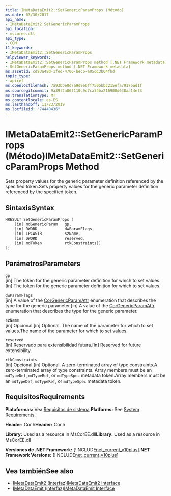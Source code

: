 ```yaml
---
title: IMetaDataEmit2::SetGenericParamProps (Método)
ms.date: 03/30/2017
api_name:
- IMetaDataEmit2.SetGenericParamProps
api_location:
- mscoree.dll
api_type:
- COM
f1_keywords:
- IMetaDataEmit2::SetGenericParamProps
helpviewer_keywords:
- IMetaDataEmit2::SetGenericParamProps method [.NET Framework metadata]
- SetGenericParamProps method [.NET Framework metadata]
ms.assetid: cd93a48d-1fed-4706-bec6-a05dc3b64fbd
topic_type:
- apiref
ms.openlocfilehash: 7a93bbe0d7a9d9e6ff7505bbc215efa79176ad1f
ms.sourcegitcommit: 9a39f2a06f110c9c7ca54ba216900d038aa14ef3
ms.translationtype: MT
ms.contentlocale: es-ES
ms.lasthandoff: 11/23/2019
ms.locfileid: "74440436"
---
```

# <a name="imetadataemit2setgenericparamprops-method"></a><span data-ttu-id="a6576-102">IMetaDataEmit2::SetGenericParamProps (Método)</span><span class="sxs-lookup"><span data-stu-id="a6576-102">IMetaDataEmit2::SetGenericParamProps Method</span></span>
<span data-ttu-id="a6576-103">Sets property values for the generic parameter definition referenced by the specified token.</span><span class="sxs-lookup"><span data-stu-id="a6576-103">Sets property values for the generic parameter definition referenced by the specified token.</span></span>  
  
## <a name="syntax"></a><span data-ttu-id="a6576-104">Sintaxis</span><span class="sxs-lookup"><span data-stu-id="a6576-104">Syntax</span></span>  
  
```cpp  
HRESULT SetGenericParamProps (  
    [in] mdGenericParam   gp,   
    [in] DWORD            dwParamFlags,   
    [in] LPCWSTR          szName,   
    [in] DWORD            reserved,   
    [in] mdToken          rtkConstraints[]  
);  
```  
  
## <a name="parameters"></a><span data-ttu-id="a6576-105">Parámetros</span><span class="sxs-lookup"><span data-stu-id="a6576-105">Parameters</span></span>  
 `gp`  
 <span data-ttu-id="a6576-106">[in] The token for the generic parameter definition for which to set values.</span><span class="sxs-lookup"><span data-stu-id="a6576-106">[in] The token for the generic parameter definition for which to set values.</span></span>  
  
 `dwParamFlags`  
 <span data-ttu-id="a6576-107">[in] A value of the [CorGenericParamAttr](../../../../docs/framework/unmanaged-api/metadata/corgenericparamattr-enumeration.md) enumeration that describes the type for the generic parameter.</span><span class="sxs-lookup"><span data-stu-id="a6576-107">[in] A value of the [CorGenericParamAttr](../../../../docs/framework/unmanaged-api/metadata/corgenericparamattr-enumeration.md) enumeration that describes the type for the generic parameter.</span></span>  
  
 `szName`  
 <span data-ttu-id="a6576-108">[in] Opcional.</span><span class="sxs-lookup"><span data-stu-id="a6576-108">[in] Optional.</span></span> <span data-ttu-id="a6576-109">The name of the parameter for which to set values.</span><span class="sxs-lookup"><span data-stu-id="a6576-109">The name of the parameter for which to set values.</span></span>  
  
 `reserved`  
 <span data-ttu-id="a6576-110">[in] Reservado para extensibilidad futura.</span><span class="sxs-lookup"><span data-stu-id="a6576-110">[in] Reserved for future extensibility.</span></span>  
  
 `rtkConstraints`  
 <span data-ttu-id="a6576-111">[in] Opcional.</span><span class="sxs-lookup"><span data-stu-id="a6576-111">[in] Optional.</span></span> <span data-ttu-id="a6576-112">A zero-terminated array of type constraints.</span><span class="sxs-lookup"><span data-stu-id="a6576-112">A zero-terminated array of type constraints.</span></span> <span data-ttu-id="a6576-113">Array members must be an `mdTypeDef`, `mdTypeRef`, or `mdTypeSpec` metadata token.</span><span class="sxs-lookup"><span data-stu-id="a6576-113">Array members must be an `mdTypeDef`, `mdTypeRef`, or `mdTypeSpec` metadata token.</span></span>  
  
## <a name="requirements"></a><span data-ttu-id="a6576-114">Requisitos</span><span class="sxs-lookup"><span data-stu-id="a6576-114">Requirements</span></span>  
 <span data-ttu-id="a6576-115">**Plataformas:** Vea [Requisitos de sistema](../../../../docs/framework/get-started/system-requirements.md).</span><span class="sxs-lookup"><span data-stu-id="a6576-115">**Platforms:** See [System Requirements](../../../../docs/framework/get-started/system-requirements.md).</span></span>  
  
 <span data-ttu-id="a6576-116">**Header:** Cor.h</span><span class="sxs-lookup"><span data-stu-id="a6576-116">**Header:** Cor.h</span></span>  
  
 <span data-ttu-id="a6576-117">**Library:** Used as a resource in MsCorEE.dll</span><span class="sxs-lookup"><span data-stu-id="a6576-117">**Library:** Used as a resource in MsCorEE.dll</span></span>  
  
 <span data-ttu-id="a6576-118">**Versiones de .NET Framework:** [!INCLUDE[net_current_v10plus](../../../../includes/net-current-v10plus-md.md)]</span><span class="sxs-lookup"><span data-stu-id="a6576-118">**.NET Framework Versions:** [!INCLUDE[net_current_v10plus](../../../../includes/net-current-v10plus-md.md)]</span></span>  
  
## <a name="see-also"></a><span data-ttu-id="a6576-119">Vea también</span><span class="sxs-lookup"><span data-stu-id="a6576-119">See also</span></span>

- [<span data-ttu-id="a6576-120">IMetaDataEmit2 (interfaz)</span><span class="sxs-lookup"><span data-stu-id="a6576-120">IMetaDataEmit2 Interface</span></span>](../../../../docs/framework/unmanaged-api/metadata/imetadataemit2-interface.md)
- [<span data-ttu-id="a6576-121">IMetaDataEmit (interfaz)</span><span class="sxs-lookup"><span data-stu-id="a6576-121">IMetaDataEmit Interface</span></span>](../../../../docs/framework/unmanaged-api/metadata/imetadataemit-interface.md)
